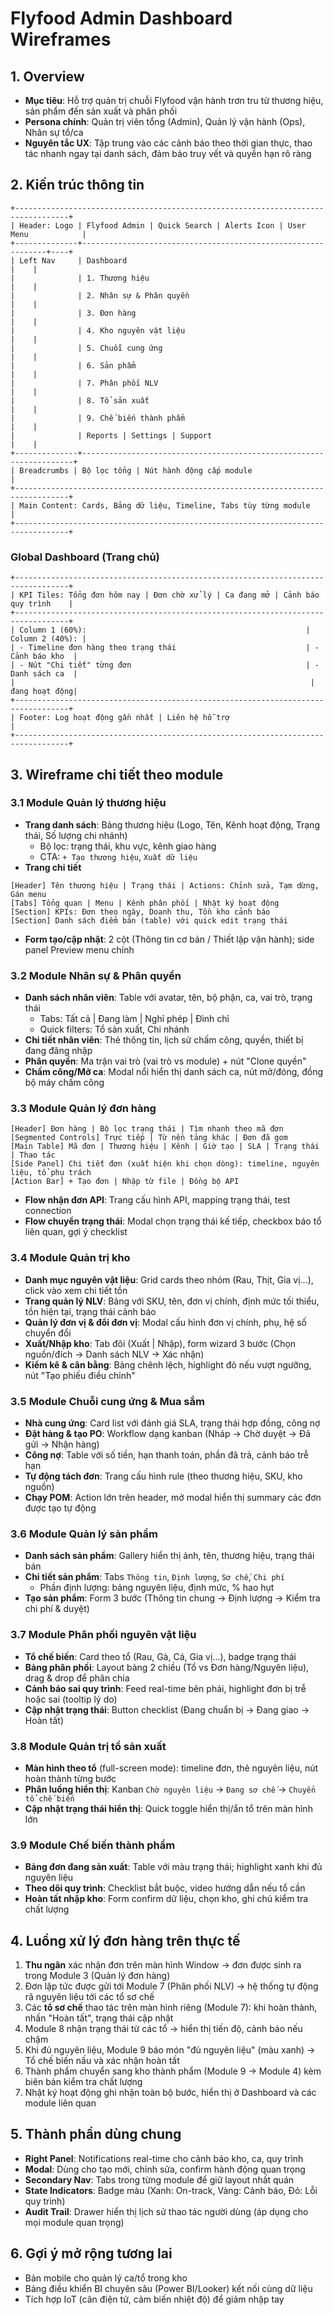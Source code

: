 # Flyfood Admin Dashboard Wireframes

## 1. Overview
- **Mục tiêu**: Hỗ trợ quản trị chuỗi Flyfood vận hành trơn tru từ thương hiệu, sản phẩm đến sản xuất và phân phối
- **Persona chính**: Quản trị viên tổng (Admin), Quản lý vận hành (Ops), Nhân sự tổ/ca
- **Nguyên tắc UX**: Tập trung vào các cảnh báo theo thời gian thực, thao tác nhanh ngay tại danh sách, đảm bảo truy vết và quyền hạn rõ ràng

## 2. Kiến trúc thông tin
```
+----------------------------------------------------------------------------------+
| Header: Logo | Flyfood Admin | Quick Search | Alerts Icon | User Menu            |
+--------------+--------------------------------------------------------------+----+
| Left Nav     | Dashboard                                                     |    |
|              | 1. Thương hiệu                                                |    |
|              | 2. Nhân sự & Phân quyền                                       |    |
|              | 3. Đơn hàng                                                   |    |
|              | 4. Kho nguyên vật liệu                                        |    |
|              | 5. Chuỗi cung ứng                                             |    |
|              | 6. Sản phẩm                                                   |    |
|              | 7. Phân phối NLV                                             |    |
|              | 8. Tổ sản xuất                                                |    |
|              | 9. Chế biến thành phẩm                                        |    |
|              | Reports | Settings | Support                                  |    |
+--------------+--------------------------------------------------------------------+
| Breadcrumbs | Bộ lọc tổng | Nút hành động cấp module                             |
+----------------------------------------------------------------------------------+
| Main Content: Cards, Bảng dữ liệu, Timeline, Tabs tùy từng module                |
+----------------------------------------------------------------------------------+
```

### Global Dashboard (Trang chủ)
```
+----------------------------------------------------------------------------------+
| KPI Tiles: Tổng đơn hôm nay | Đơn chờ xử lý | Ca đang mở | Cảnh báo quy trình    |
+----------------------------------------------------------------------------------+
| Column 1 (60%):                                                 | Column 2 (40%): |
| - Timeline đơn hàng theo trạng thái                             | - Cảnh báo kho  |
| - Nút "Chi tiết" từng đơn                                       | - Danh sách ca  |
|                                                                  |   đang hoạt động|
+----------------------------------------------------------------------------------+
| Footer: Log hoạt động gần nhất | Liên hệ hỗ trợ                                |
+----------------------------------------------------------------------------------+
```

## 3. Wireframe chi tiết theo module

### 3.1 Module Quản lý thương hiệu
- **Trang danh sách**: Bảng thương hiệu (Logo, Tên, Kênh hoạt động, Trạng thái, Số lượng chi nhánh)
  - Bộ lọc: trạng thái, khu vực, kênh giao hàng
  - CTA: `+ Tạo thương hiệu`, `Xuất dữ liệu`
- **Trang chi tiết**
```
[Header] Tên thương hiệu | Trạng thái | Actions: Chỉnh sửa, Tạm dừng, Gán menu
[Tabs] Tổng quan | Menu | Kênh phân phối | Nhật ký hoạt động
[Section] KPIs: Đơn theo ngày, Doanh thu, Tồn kho cảnh báo
[Section] Danh sách điểm bán (table) với quick edit trạng thái
```
- **Form tạo/cập nhật**: 2 cột (Thông tin cơ bản / Thiết lập vận hành); side panel Preview menu chính

### 3.2 Module Nhân sự & Phân quyền
- **Danh sách nhân viên**: Table với avatar, tên, bộ phận, ca, vai trò, trạng thái
  - Tabs: Tất cả | Đang làm | Nghỉ phép | Đình chỉ
  - Quick filters: Tổ sản xuất, Chi nhánh
- **Chi tiết nhân viên**: Thẻ thông tin, lịch sử chấm công, quyền, thiết bị đang đăng nhập
- **Phân quyền**: Ma trận vai trò (vai trò vs module) + nút "Clone quyền"
- **Chấm công/Mở ca**: Modal nổi hiển thị danh sách ca, nút mở/đóng, đồng bộ máy chấm công

### 3.3 Module Quản lý đơn hàng
```
[Header] Đơn hàng | Bộ lọc trạng thái | Tìm nhanh theo mã đơn
[Segmented Controls] Trực tiếp | Từ nền tảng khác | Đơn đã gom
[Main Table] Mã đơn | Thương hiệu | Kênh | Giờ tạo | SLA | Trạng thái | Thao tác
[Side Panel] Chi tiết đơn (xuất hiện khi chọn dòng): timeline, nguyên liệu, tổ phụ trách
[Action Bar] + Tạo đơn | Nhập từ file | Đồng bộ API
```
- **Flow nhận đơn API**: Trang cấu hình API, mapping trạng thái, test connection
- **Flow chuyển trạng thái**: Modal chọn trạng thái kế tiếp, checkbox báo tổ liên quan, gợi ý checklist

### 3.4 Module Quản trị kho
- **Danh mục nguyên vật liệu**: Grid cards theo nhóm (Rau, Thịt, Gia vị...), click vào xem chi tiết tồn
- **Trang quản lý NLV**: Bảng với SKU, tên, đơn vị chính, định mức tối thiểu, tồn hiện tại, trạng thái cảnh báo
- **Quản lý đơn vị & đổi đơn vị**: Modal cấu hình đơn vị chính, phụ, hệ số chuyển đổi
- **Xuất/Nhập kho**: Tab đôi (Xuất | Nhập), form wizard 3 bước (Chọn nguồn/đích → Danh sách NLV → Xác nhận)
- **Kiểm kê & cân bằng**: Bảng chênh lệch, highlight đỏ nếu vượt ngưỡng, nút "Tạo phiếu điều chỉnh"

### 3.5 Module Chuỗi cung ứng & Mua sắm
- **Nhà cung ứng**: Card list với đánh giá SLA, trạng thái hợp đồng, công nợ
- **Đặt hàng & tạo PO**: Workflow dạng kanban (Nháp → Chờ duyệt → Đã gửi → Nhận hàng)
- **Công nợ**: Table với số tiền, hạn thanh toán, phần đã trả, cảnh báo trễ hạn
- **Tự động tách đơn**: Trang cấu hình rule (theo thương hiệu, SKU, kho nguồn)
- **Chạy POM**: Action lớn trên header, mở modal hiển thị summary các đơn được tạo tự động

### 3.6 Module Quản lý sản phẩm
- **Danh sách sản phẩm**: Gallery hiển thị ảnh, tên, thương hiệu, trạng thái bán
- **Chi tiết sản phẩm**: Tabs `Thông tin`, `Định lượng`, `Sơ chế`, `Chi phí`
  - Phần định lượng: bảng nguyên liệu, định mức, % hao hụt
- **Tạo sản phẩm**: Form 3 bước (Thông tin chung → Định lượng → Kiểm tra chi phí & duyệt)

### 3.7 Module Phân phối nguyên vật liệu
- **Tổ chế biến**: Card theo tổ (Rau, Gà, Cá, Gia vị...), badge trạng thái
- **Bảng phân phối**: Layout bảng 2 chiều (Tổ vs Đơn hàng/Nguyên liệu), drag & drop để phân chia
- **Cảnh báo sai quy trình**: Feed real-time bên phải, highlight đơn bị trễ hoặc sai (tooltip lý do)
- **Cập nhật trạng thái**: Button checklist (Đang chuẩn bị → Đang giao → Hoàn tất)

### 3.8 Module Quản trị tổ sản xuất
- **Màn hình theo tổ** (full-screen mode): timeline đơn, thẻ nguyên liệu, nút hoàn thành từng bước
- **Phân luồng hiển thị**: Kanban `Chờ nguyên liệu` → `Đang sơ chế` → `Chuyển tổ chế biến`
- **Cập nhật trạng thái hiển thị**: Quick toggle hiển thị/ẩn tổ trên màn hình lớn

### 3.9 Module Chế biến thành phẩm
- **Bảng đơn đang sản xuất**: Table với màu trạng thái; highlight xanh khi đủ nguyên liệu
- **Theo dõi quy trình**: Checklist bắt buộc, video hướng dẫn nếu tổ cần
- **Hoàn tất nhập kho**: Form confirm dữ liệu, chọn kho, ghi chú kiểm tra chất lượng

## 4. Luồng xử lý đơn hàng trên thực tế
1. **Thu ngân** xác nhận đơn trên màn hình Window → đơn được sinh ra trong Module 3 (Quản lý đơn hàng)
2. Đơn lập tức được gửi tới Module 7 (Phân phối NLV) → hệ thống tự động rã nguyên liệu tới các tổ sơ chế
3. Các **tổ sơ chế** thao tác trên màn hình riêng (Module 7): khi hoàn thành, nhấn "Hoàn tất", trạng thái cập nhật
4. Module 8 nhận trạng thái từ các tổ → hiển thị tiến độ, cảnh báo nếu chậm
5. Khi đủ nguyên liệu, Module 9 báo món "đủ nguyên liệu" (màu xanh) → Tổ chế biến nấu và xác nhận hoàn tất
6. Thành phẩm chuyển sang kho thành phẩm (Module 9 → Module 4) kèm biên bản kiểm tra chất lượng
7. Nhật ký hoạt động ghi nhận toàn bộ bước, hiển thị ở Dashboard và các module liên quan

## 5. Thành phần dùng chung
- **Right Panel**: Notifications real-time cho cảnh báo kho, ca, quy trình
- **Modal**: Dùng cho tạo mới, chỉnh sửa, confirm hành động quan trọng
- **Secondary Nav**: Tabs trong từng module để giữ layout nhất quán
- **State Indicators**: Badge màu (Xanh: On-track, Vàng: Cảnh báo, Đỏ: Lỗi quy trình)
- **Audit Trail**: Drawer hiển thị lịch sử thao tác người dùng (áp dụng cho mọi module quan trọng)

## 6. Gợi ý mở rộng tương lai
- Bản mobile cho quản lý ca/tổ trong kho
- Bảng điều khiển BI chuyên sâu (Power BI/Looker) kết nối cùng dữ liệu
- Tích hợp IoT (cân điện tử, cảm biến nhiệt độ) để giảm nhập tay
